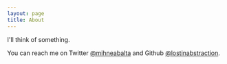```yaml
---
layout: page
title: About
---
```


I'll think of something.

You can reach me on Twitter <a href="https://twitter.com/{{ site.twitter_username }}">@mihneabalta</a> and Github <a href="https://github.com/{{ site.github_username }}">@lostinabstraction</a>.

